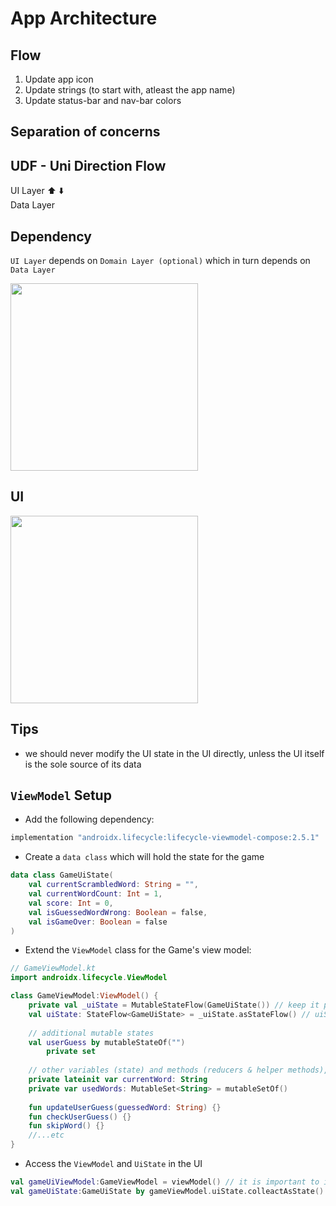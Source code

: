 # App Architecture

## Flow

1. Update app icon
1. Update strings (to start with, atleast the app name)
1. Update status-bar and nav-bar colors

## Separation of concerns

## UDF - Uni Direction Flow

UI Layer
⬆️      ⬇️  
Data Layer  

## Dependency
`UI Layer` depends on `Domain Layer (optional)` which in turn depends on `Data Layer`

<img src="https://developer.android.com/static/codelabs/basic-android-kotlin-compose-viewmodel-and-state/img/df6ce8b662eb792b_1440.png" width="300" />


## UI

<img src="https://developer.android.com/static/codelabs/basic-android-kotlin-compose-viewmodel-and-state/img/ce7ffbb6e5a6bffe_1440.png" width="300" />

## Tips
- we should never modify the UI state in the UI directly, unless the UI itself is the sole source of its data

## `ViewModel` Setup

- Add the following dependency:

```gradle
implementation "androidx.lifecycle:lifecycle-viewmodel-compose:2.5.1"
```

- Create a `data class` which will hold the state for the game

```kt
data class GameUiState(
    val currentScrambledWord: String = "",
    val currentWordCount: Int = 1,
    val score: Int = 0,
    val isGuessedWordWrong: Boolean = false,
    val isGameOver: Boolean = false
)
```

- Extend the `ViewModel` class for the Game's view model:

```kt
// GameViewModel.kt
import androidx.lifecycle.ViewModel

class GameViewModel:ViewModel() {
    private val _uiState = MutableStateFlow(GameUiState()) // keep it private to avoid direct change
    val uiState: StateFlow<GameUiState> = _uiState.asStateFlow() // uiState is to access the values in the UI
    
    // additional mutable states
    val userGuess by mutableStateOf("")
        private set
    
    // other variables (state) and methods (reducers & helper methods), for ex:
    private lateinit var currentWord: String
    private var usedWords: MutableSet<String> = mutableSetOf()
    
    fun updateUserGuess(guessedWord: String) {}
    fun checkUserGuess() {}
    fun skipWord() {}
    //...etc
}
```

- Access the `ViewModel` and `UiState` in the UI

```kt
val gameUiViewModel:GameViewModel = viewModel() // it is important to import it as `viewModel` instead of `GameViewModel()`
val gameUiState:GameUiState by gameViewModel.uiState.colleactAsState()
```
